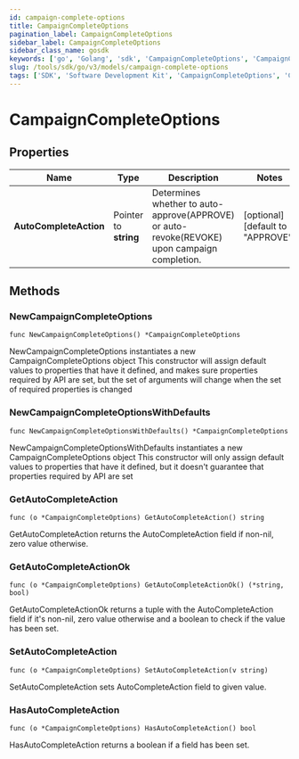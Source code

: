 ```yaml
---
id: campaign-complete-options
title: CampaignCompleteOptions
pagination_label: CampaignCompleteOptions
sidebar_label: CampaignCompleteOptions
sidebar_class_name: gosdk
keywords: ['go', 'Golang', 'sdk', 'CampaignCompleteOptions', 'CampaignCompleteOptions'] 
slug: /tools/sdk/go/v3/models/campaign-complete-options
tags: ['SDK', 'Software Development Kit', 'CampaignCompleteOptions', 'CampaignCompleteOptions']
---
```


# CampaignCompleteOptions

## Properties

Name | Type | Description | Notes
------------ | ------------- | ------------- | -------------
**AutoCompleteAction** | Pointer to **string** | Determines whether to auto-approve(APPROVE) or auto-revoke(REVOKE) upon campaign completion. | [optional] [default to "APPROVE"]

## Methods

### NewCampaignCompleteOptions

`func NewCampaignCompleteOptions() *CampaignCompleteOptions`

NewCampaignCompleteOptions instantiates a new CampaignCompleteOptions object
This constructor will assign default values to properties that have it defined,
and makes sure properties required by API are set, but the set of arguments
will change when the set of required properties is changed

### NewCampaignCompleteOptionsWithDefaults

`func NewCampaignCompleteOptionsWithDefaults() *CampaignCompleteOptions`

NewCampaignCompleteOptionsWithDefaults instantiates a new CampaignCompleteOptions object
This constructor will only assign default values to properties that have it defined,
but it doesn't guarantee that properties required by API are set

### GetAutoCompleteAction

`func (o *CampaignCompleteOptions) GetAutoCompleteAction() string`

GetAutoCompleteAction returns the AutoCompleteAction field if non-nil, zero value otherwise.

### GetAutoCompleteActionOk

`func (o *CampaignCompleteOptions) GetAutoCompleteActionOk() (*string, bool)`

GetAutoCompleteActionOk returns a tuple with the AutoCompleteAction field if it's non-nil, zero value otherwise
and a boolean to check if the value has been set.

### SetAutoCompleteAction

`func (o *CampaignCompleteOptions) SetAutoCompleteAction(v string)`

SetAutoCompleteAction sets AutoCompleteAction field to given value.

### HasAutoCompleteAction

`func (o *CampaignCompleteOptions) HasAutoCompleteAction() bool`

HasAutoCompleteAction returns a boolean if a field has been set.


